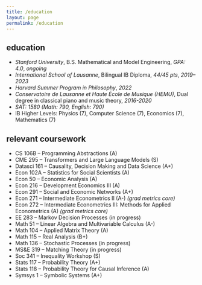 ```yaml
---
title: /education
layout: page
permalink: /education
---
```

## education
- *Stanford University*, B.S. Mathematical and Model Engineering, *GPA: 4.0*, *ongoing*
- *International School of Lausanne*, Bilingual IB Diploma, *44/45 pts*, *2019–2023*
- *Harvard Summer Program in Philosophy*, *2022*
- *Conservatoire de Lausanne et Haute École de Musique (HEMU)*, Dual degree in classical piano and music theory, *2016-2020*
- *SAT: 1580 (Math: 790, English: 790)*
- IB Higher Levels: Physics (7), Computer Science (7), Economics (7), Mathematics (7)

## relevant coursework
- CS 106B – Programming Abstractions (A)
- CME 295 – Transformers and Large Language Models (S)
- Datasci 161 – Causality, Decision Making and Data Science (A+)
- Econ 102A – Statistics for Social Scientists (A)
- Econ 50 – Economic Analysis (A)
- Econ 216 – Development Economics III (A)
- Econ 291 – Social and Economic Networks (A+)
- Econ 271 – Intermediate Econometrics II (A-) *(grad metrics core)*
- Econ 272 – Intermediate Econometrics III: Methods for Applied Econometrics (A) *(grad metrics core)*
- EE 283 – Markov Decision Processes (in progress)
- Math 51 – Linear Algebra and Multivariable Calculus (A-)
- Math 104 – Applied Matrix Theory (A)
- Math 115 – Real Analysis (B+)
- Math 136 – Stochastic Processes (in progress)
- MS&E 319 – Matching Theory (in progress)
- Soc 341 – Inequality Workshop (S)
- Stats 117 – Probability Theory (A+)
- Stats 118 – Probability Theory for Causal Inference (A)
- Symsys 1 – Symbolic Systems (A+)
